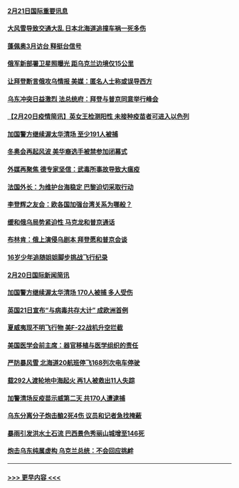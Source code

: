 #### [2月21日国际重要讯息](../pages/prog202/a103353432.md?t=02212001) 
#### [大风雪导致交通大乱 日本北海道追撞车祸一死多伤](../pages/prog202/a103353375.md?t=02212001) 
#### [蓬佩奥3月访台 释挺台信号](../pages/prog202/a103353360.md?t=02212001) 
#### [俄军新部署卫星照曝光 距乌克兰边境仅15公里](../pages/prog202/a103353366.md?t=02212001) 
#### [让拜登断言俄攻乌情报 美媒：匿名人士称或误导西方](../pages/prog202/a103353273.md?t=02212001) 
#### [乌东冲突日益激烈 法总统府：拜登与普京同意举行峰会](../pages/prog202/a103353263.md?t=02212001) 
#### [【2月20日疫情简讯】英女王检测阳性 未接种疫苗者可进入以色列](../pages/prog202/a103353127.md?t=02212001) 
#### [加国警方继续渥太华清场 至少191人被捕](../pages/prog202/a103353119.md?t=02212001) 
#### [冬奥会再起风波 美华裔选手被禁参加闭幕式](../pages/prog202/a103353058.md?t=02212001) 
#### [外媒再聚焦 德专家坚信：武毒所事故导致大瘟疫](../pages/prog202/a103353095.md?t=02212001) 
#### [法国外长：为维护台海稳定 巴黎迫切采取行动](../pages/prog202/a103352913.md?t=02212001) 
#### [李登辉之友会：欧各国加强台湾关系为哪般？](../pages/prog202/a103353049.md?t=02212001) 
#### [缓和俄乌局势紧迫性 马克龙和普京通话](../pages/prog202/a103353012.md?t=02212001) 
#### [布林肯：俄上演侵乌剧本 拜登愿和普京会谈](../pages/prog202/a103352936.md?t=02212001) 
#### [16岁少年追随姐姐脚步挑战飞行纪录](../pages/prog202/a103352952.md?t=02212001) 
#### [2月20日国际新闻简讯](../pages/prog202/a103352941.md?t=02212001) 
#### [加国警方继续渥太华清场 170人被捕 多人受伤](../pages/prog202/a103352932.md?t=02212001) 
#### [英国21日宣布“与病毒共存大计” 成欧洲首例](../pages/prog202/a103352901.md?t=02212001) 
#### [夏威夷现不明飞行物 美F-22战机升空拦截](../pages/prog202/a103352886.md?t=02212001) 
#### [美国医学会前主席：器官移植与医学组织的责任](../pages/prog202/a103352889.md?t=02212001) 
#### [严防暴风雪 北海道20航班停飞168列次电车停驶](../pages/prog202/a103352840.md?t=02212001) 
#### [载292人渡轮地中海起火 再1人被救出11人失踪](../pages/prog202/a103352826.md?t=02212001) 
#### [加警清场反疫苗示威第二天 共170人遭逮捕](../pages/prog202/a103352777.md?t=02212001) 
#### [乌东分离分子炮击酿2死4伤 议员和记者急找掩蔽](../pages/prog202/a103352730.md?t=02212001) 
#### [暴雨引发洪水土石流 巴西景色秀丽山城增至146死](../pages/prog202/a103352698.md?t=02212001) 
#### [炮击乌东纯属虚构 乌克兰总统：不会回应挑衅](../pages/prog202/a103352694.md?t=02212001) 

----
#### [ >>> 更早内容 <<< ](../indexes/prog202-earlier.md)
